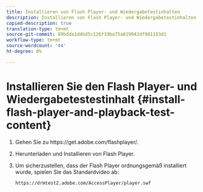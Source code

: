 ```yaml
---
title: Installieren von Flash Player- und Wiedergabetestinhalten
description: Installieren von Flash Player- und Wiedergabetestinhalten
copied-description: true
translation-type: tm+mt
source-git-commit: 89bdda1d4bd5c126f19ba75a819942df901183d1
workflow-type: tm+mt
source-wordcount: '44'
ht-degree: 0%

---
```



# Installieren Sie den Flash Player- und Wiedergabetestestinhalt {#install-flash-player-and-playback-test-content}

1. Gehen Sie zu ht<span></span>tps://get.adobe.com/flashplayer/.
1. Herunterladen und Installieren von Flash Player.
1. Um sicherzustellen, dass der Flash Player ordnungsgemäß installiert wurde, spielen Sie das Standardvideo ab:

   `https://drmtest2.adobe.com/AccessPlayer/player.swf`
